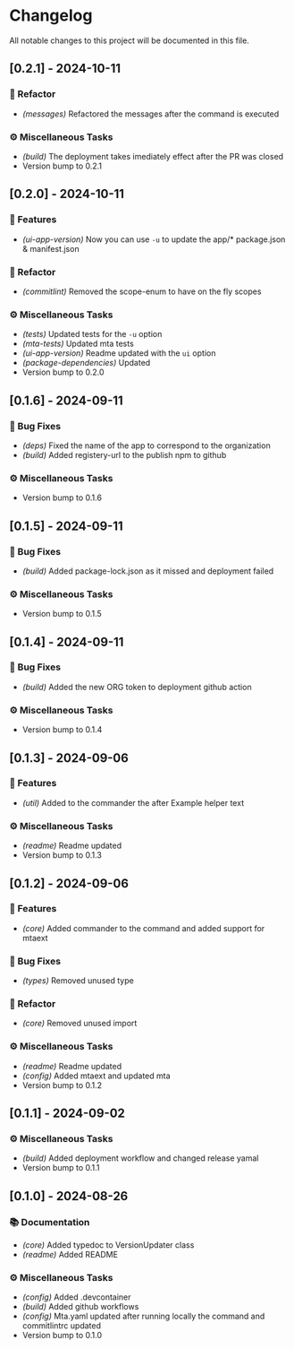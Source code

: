 # Changelog

All notable changes to this project will be documented in this file.

## [0.2.1] - 2024-10-11

### 🚜 Refactor

- *(messages)* Refactored the messages after the command is executed

### ⚙️ Miscellaneous Tasks

- *(build)* The deployment takes imediately effect after the PR was closed
- Version bump to 0.2.1

## [0.2.0] - 2024-10-11

### 🚀 Features

- *(ui-app-version)* Now you can use `-u` to update the app/* package.json & manifest.json

### 🚜 Refactor

- *(commitlint)* Removed the scope-enum to have on the fly scopes

### ⚙️ Miscellaneous Tasks

- *(tests)* Updated tests for the `-u` option
- *(mta-tests)* Updated mta tests
- *(ui-app-version)* Readme updated with the `ui` option
- *(package-dependencies)* Updated
- Version bump to 0.2.0

## [0.1.6] - 2024-09-11

### 🐛 Bug Fixes

- *(deps)* Fixed the name of the app to correspond to the organization
- *(build)* Added registery-url to the publish npm to github

### ⚙️ Miscellaneous Tasks

- Version bump to 0.1.6

## [0.1.5] - 2024-09-11

### 🐛 Bug Fixes

- *(build)* Added package-lock.json as it missed and deployment failed

### ⚙️ Miscellaneous Tasks

- Version bump to 0.1.5

## [0.1.4] - 2024-09-11

### 🐛 Bug Fixes

- *(build)* Added the new ORG token to deployment github action

### ⚙️ Miscellaneous Tasks

- Version bump to 0.1.4

## [0.1.3] - 2024-09-06

### 🚀 Features

- *(util)* Added to the commander the after Example helper text

### ⚙️ Miscellaneous Tasks

- *(readme)* Readme updated
- Version bump to 0.1.3

## [0.1.2] - 2024-09-06

### 🚀 Features

- *(core)* Added commander to the command and added support for mtaext

### 🐛 Bug Fixes

- *(types)* Removed unused type

### 🚜 Refactor

- *(core)* Removed unused import

### ⚙️ Miscellaneous Tasks

- *(readme)* Readme updated
- *(config)* Added mtaext and updated mta
- Version bump to 0.1.2

## [0.1.1] - 2024-09-02

### ⚙️ Miscellaneous Tasks

- *(build)* Added deployment workflow and changed release yamal
- Version bump to 0.1.1

## [0.1.0] - 2024-08-26

### 📚 Documentation

- *(core)* Added typedoc to VersionUpdater class
- *(readme)* Added README

### ⚙️ Miscellaneous Tasks

- *(config)* Added .devcontainer
- *(build)* Added github workflows
- *(config)* Mta.yaml updated after running locally the command and commitlintrc updated
- Version bump to 0.1.0

<!-- generated by git-cliff -->
